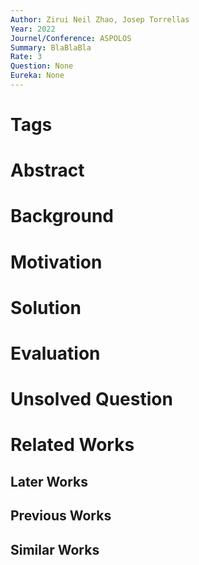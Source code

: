 ```yaml
---
Author: Zirui Neil Zhao, Josep Torrellas
Year: 2022
Journel/Conference: ASPOLOS
Summary: BlaBlaBla
Rate: 3
Question: None
Eureka: None
---
```

# Tags
# Abstract

# Background

# Motivation


# Solution


# Evaluation


# Unsolved Question


# Related Works
## Later Works

## Previous Works

## Similar Works
